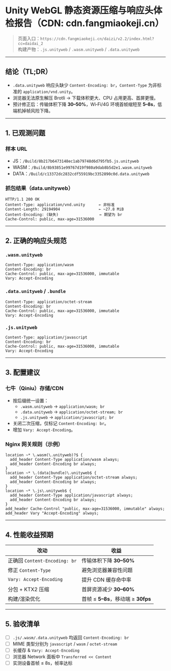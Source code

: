 
# Unity WebGL 静态资源压缩与响应头体检报告（CDN: cdn.fangmiaokeji.cn）

> 页面入口：`https://cdn.fangmiaokeji.cn/daizi/v2.2/index.html?cc=daidai_2`  
> 构建产物：`.js.unityweb` / `.wasm.unityweb` / `.data.unityweb`

---

## 结论（TL;DR）

- `.data.unityweb` 响应头缺少 `Content-Encoding: br`，`Content-Type` 为非标准的 `application/vnd.unity`。
- 浏览器无法原生解压 Brotli → 下载体积更大、CPU 占用更高、首屏更慢。
- 预计修正后：传输体积下降 **30–50%**，Wi‑Fi/4G 环境首帧缩短至 **5–8s**，低端机掉帧风险下降。

---

## 1. 已观测问题

### 样本 URL
- JS：`/Build/8b217b6473148ec1ab79748d6d795fb5.js.unityweb`
- WASM：`/Build/8b93851e99767d19f980a9dab8b5d2e1.wasm.unityweb`
- DATA：`/Build/c13372dc2832cdf55919bc3352890c0d.data.unityweb`

### 抓包结果（data.unityweb）
```http
HTTP/1.1 200 OK
Content-Type: application/vnd.unity      ← 非标准
Content-Length: 29194904                 ← ~27.8 MiB
Content-Encoding: (缺失)                  ← 期望为 br
Cache-Control: public, max-age=31536000
```
---

## 2. 正确的响应头规范

### `.wasm.unityweb`
```http
Content-Type: application/wasm
Content-Encoding: br
Cache-Control: public, max-age=31536000, immutable
Vary: Accept-Encoding
```

### `.data.unityweb` / `.bundle`
```http
Content-Type: application/octet-stream
Content-Encoding: br
Cache-Control: public, max-age=31536000, immutable
Vary: Accept-Encoding
```

### `.js.unityweb`
```http
Content-Type: application/javascript
Content-Encoding: br
Cache-Control: public, max-age=31536000, immutable
Vary: Accept-Encoding
```

---

## 3. 配置建议

### 七牛（Qiniu）存储/CDN
- 按后缀统一设置：
  - `.wasm.unityweb` → `application/wasm; br`
  - `.data.unityweb` → `application/octet-stream; br`
  - `.js.unityweb` → `application/javascript; br`
- 关闭二次压缩，仅标记 `Content-Encoding: br`。
- 增加 `Vary: Accept-Encoding`。

### Nginx 网关规则（示例）
```nginx
location ~* \.wasm(\.unityweb)?$ {
  add_header Content-Type application/wasm always;
  add_header Content-Encoding br always;
}
location ~* \.(data|bundle)\.unityweb$ {
  add_header Content-Type application/octet-stream always;
  add_header Content-Encoding br always;
}
location ~* \.js\.unityweb$ {
  add_header Content-Type application/javascript always;
  add_header Content-Encoding br always;
}
add_header Cache-Control "public, max-age=31536000, immutable" always;
add_header Vary "Accept-Encoding" always;
```

---

## 4. 性能收益预期

| 改动 | 收益 |
|------|------|
| 正确回 `Content-Encoding: br` | 传输体积下降 **30–50%** |
| 修正 `Content-Type` | 避免浏览器兼容性问题 |
| `Vary: Accept-Encoding` | 提升 CDN 缓存命中率 |
| 分包 + KTX2 压缩 | 首屏资源减少 **30–60%** |
| 构建/渲染优化 | 首帧 ≤ **5–8s**，移动端 ≥ **30fps** |

---

## 5. 验收清单

- [ ] `.js/.wasm/.data.unityweb` 均返回 `Content-Encoding: br`
- [ ] MIME 类型分别为 `javascript` / `wasm` / `octet-stream`
- [ ] 长缓存 & `Vary: Accept-Encoding`
- [ ] 浏览器 Network 面板中 `Transferred << Content`
- [ ] 实测设备首帧 ≤ 8s，帧率达标
